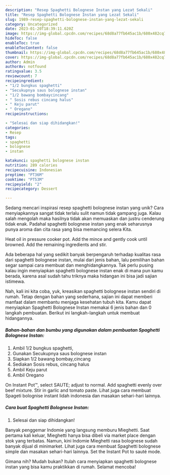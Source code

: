 ```yaml
---
description: "Resep Spaghetti Bolognese Instan yang Lezat Sekali"
title: "Resep Spaghetti Bolognese Instan yang Lezat Sekali"
slug: 1989-resep-spaghetti-bolognese-instan-yang-lezat-sekali
category: Uncategorized
date: 2023-01-20T18:39:11.620Z
image: https://img-global.cpcdn.com/recipes/68d8a77fb645ac1b/680x482cq70/spaghetti-bolognese-instan-foto-resep-utama.jpg
hideToc: false
enableToc: true
enableTocContent: false
thumbnail: https://img-global.cpcdn.com/recipes/68d8a77fb645ac1b/680x482cq70/spaghetti-bolognese-instan-foto-resep-utama.jpg
cover: https://img-global.cpcdn.com/recipes/68d8a77fb645ac1b/680x482cq70/spaghetti-bolognese-instan-foto-resep-utama.jpg
author: Admin
authorAv: notfound
ratingvalue: 3.5
reviewcount: 7
recipeingredient:
- "1/2 bungkus spaghetti"
- "Secukupnya saus bolognese instan"
- "1/2 bawang bombaycincang"
- " Sosis rebus cincang halus"
- " Keju parut"
- " Oregano"
recipeinstructions:

- "Selesai dan siap dihidangkan!"
categories:
- Resep
tags:
- spaghetti
- bolognese
- instan

katakunci: spaghetti bolognese instan 
nutrition: 289 calories
recipecuisine: Indonesian
preptime: "PT36M"
cooktime: "PT53M"
recipeyield: "2"
recipecategory: Dessert

---
```





Sedang mencari inspirasi resep spaghetti bolognese instan yang unik? Cara menyiapkannya sangat tidak terlalu sulit namun tidak gampang juga. Kalau salah mengolah maka hasilnya tidak akan memuaskan dan justru cenderung tidak enak. Padahal spaghetti bolognese instan yang enak seharusnya punya aroma dan cita rasa yang bisa memancing selera Kita.





Heat oil in pressure cooker pot. Add the mince and gently cook until browned. Add the remaining ingredients and stir.

Ada beberapa hal yang sedikit banyak berpengaruh terhadap kualitas rasa dari spaghetti bolognese instan, mulai dari jenis bahan, lalu pemilihan bahan segar sampai cara membuat dan menghidangkannya. Tak perlu pusing kalau ingin menyiapkan spaghetti bolognese instan enak di mana pun kamu berada, karena asal sudah tahu triknya maka hidangan ini bisa jadi sajian istimewa.






Nah, kali ini kita coba, yuk, kreasikan spaghetti bolognese instan sendiri di rumah. Tetap dengan bahan yang sederhana, sajian ini dapat memberi manfaat dalam membantu menjaga kesehatan tubuh kita. Kamu dapat menyiapkan Spaghetti Bolognese Instan memakai 6 jenis bahan dan 0 langkah pembuatan. Berikut ini langkah-langkah untuk membuat hidangannya.

<!--inarticleads1-->

##### Bahan-bahan dan bumbu yang digunakan dalam pembuatan Spaghetti Bolognese Instan:

1. Ambil 1/2 bungkus spaghetti,
1. Gunakan Secukupnya saus bolognese instan
1. Siapkan 1/2 bawang bombay,cincang
1. Sediakan  Sosis rebus, cincang halus
1. Ambil  Keju parut
1. Ambil  Oregano


On Instant Pot™, select SAUTE; adjust to normal. Add spaghetti evenly over beef mixture. Stir in garlic and tomato paste. Lihat juga cara membuat Spageti bolognise instant lidah indonesia dan masakan sehari-hari lainnya. 

<!--inarticleads2-->

##### Cara buat Spaghetti Bolognese Instan:


1. Selesai dan siap dihidangkan!

Banyak penggemar Indomie yang langsung memburu Mieghetti. Saat pertama kali keluar, Mieghetti hanya bisa dibeli via market place dengan stok yang terbatas. Namun, kini Indomie Mieghetti rasa bolognese sudah banyak dijual di minimarket. Lihat juga cara membuat Spaghetti bolognese simple dan masakan sehari-hari lainnya. Set the Instant Pot to sauté mode. 

Gimana nih? Mudah bukan? Itulah cara menyiapkan spaghetti bolognese instan yang bisa kamu praktikkan di rumah. Selamat mencoba!
